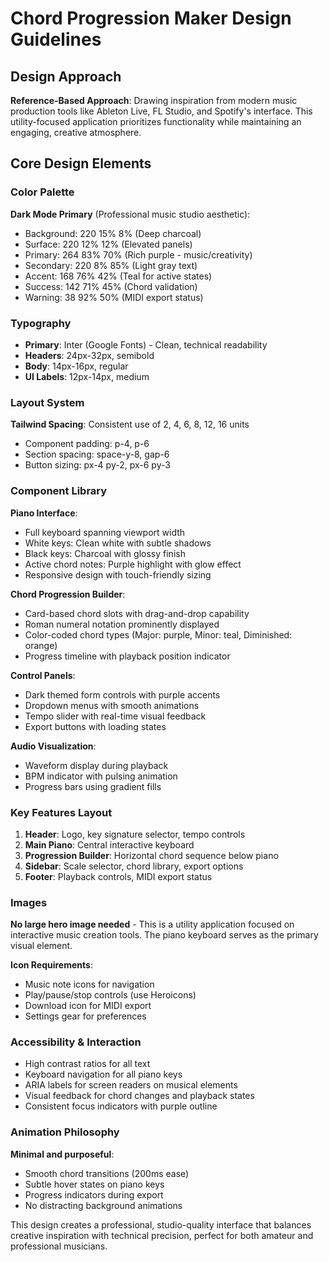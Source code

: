 # Chord Progression Maker Design Guidelines

## Design Approach
**Reference-Based Approach**: Drawing inspiration from modern music production tools like Ableton Live, FL Studio, and Spotify's interface. This utility-focused application prioritizes functionality while maintaining an engaging, creative atmosphere.

## Core Design Elements

### Color Palette
**Dark Mode Primary** (Professional music studio aesthetic):
- Background: 220 15% 8% (Deep charcoal)
- Surface: 220 12% 12% (Elevated panels)
- Primary: 264 83% 70% (Rich purple - music/creativity)
- Secondary: 220 8% 85% (Light gray text)
- Accent: 168 76% 42% (Teal for active states)
- Success: 142 71% 45% (Chord validation)
- Warning: 38 92% 50% (MIDI export status)

### Typography
- **Primary**: Inter (Google Fonts) - Clean, technical readability
- **Headers**: 24px-32px, semibold
- **Body**: 14px-16px, regular
- **UI Labels**: 12px-14px, medium

### Layout System
**Tailwind Spacing**: Consistent use of 2, 4, 6, 8, 12, 16 units
- Component padding: p-4, p-6
- Section spacing: space-y-8, gap-6
- Button sizing: px-4 py-2, px-6 py-3

### Component Library

**Piano Interface**:
- Full keyboard spanning viewport width
- White keys: Clean white with subtle shadows
- Black keys: Charcoal with glossy finish
- Active chord notes: Purple highlight with glow effect
- Responsive design with touch-friendly sizing

**Chord Progression Builder**:
- Card-based chord slots with drag-and-drop capability
- Roman numeral notation prominently displayed
- Color-coded chord types (Major: purple, Minor: teal, Diminished: orange)
- Progress timeline with playback position indicator

**Control Panels**:
- Dark themed form controls with purple accents
- Dropdown menus with smooth animations
- Tempo slider with real-time visual feedback
- Export buttons with loading states

**Audio Visualization**:
- Waveform display during playback
- BPM indicator with pulsing animation
- Progress bars using gradient fills

### Key Features Layout
1. **Header**: Logo, key signature selector, tempo controls
2. **Main Piano**: Central interactive keyboard
3. **Progression Builder**: Horizontal chord sequence below piano
4. **Sidebar**: Scale selector, chord library, export options
5. **Footer**: Playback controls, MIDI export status

### Images
**No large hero image needed** - This is a utility application focused on interactive music creation tools. The piano keyboard serves as the primary visual element.

**Icon Requirements**:
- Music note icons for navigation
- Play/pause/stop controls (use Heroicons)
- Download icon for MIDI export
- Settings gear for preferences

### Accessibility & Interaction
- High contrast ratios for all text
- Keyboard navigation for all piano keys
- ARIA labels for screen readers on musical elements
- Visual feedback for chord changes and playback states
- Consistent focus indicators with purple outline

### Animation Philosophy
**Minimal and purposeful**:
- Smooth chord transitions (200ms ease)
- Subtle hover states on piano keys
- Progress indicators during export
- No distracting background animations

This design creates a professional, studio-quality interface that balances creative inspiration with technical precision, perfect for both amateur and professional musicians.